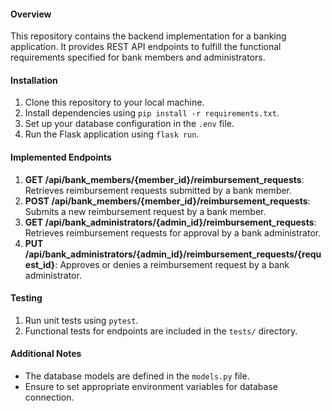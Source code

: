 #### Overview

This repository contains the backend implementation for a banking application. It provides REST API endpoints to fulfill the functional requirements specified for bank members and administrators.

#### Installation

1. Clone this repository to your local machine.
2. Install dependencies using `pip install -r requirements.txt`.
3. Set up your database configuration in the `.env` file.
4. Run the Flask application using `flask run`.

#### Implemented Endpoints

1. **GET /api/bank_members/{member_id}/reimbursement_requests**: Retrieves reimbursement requests submitted by a bank member.
2. **POST /api/bank_members/{member_id}/reimbursement_requests**: Submits a new reimbursement request by a bank member.
3. **GET /api/bank_administrators/{admin_id}/reimbursement_requests**: Retrieves reimbursement requests for approval by a bank administrator.
4. **PUT /api/bank_administrators/{admin_id}/reimbursement_requests/{request_id}**: Approves or denies a reimbursement request by a bank administrator.

#### Testing

1. Run unit tests using `pytest`.
2. Functional tests for endpoints are included in the `tests/` directory.

#### Additional Notes

- The database models are defined in the `models.py` file.
- Ensure to set appropriate environment variables for database connection.
